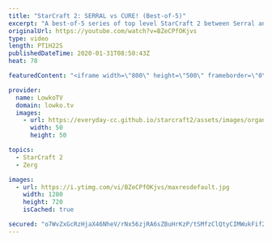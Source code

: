 ```yaml
---
title: "StarCraft 2: SERRAL vs CURE! (Best-of-5)"
excerpt: "A best-of-5 series of top level StarCraft 2 between Serral and Cure, the current number 1 and 2 on Aligulac. While Serral is clearly the more accomplished of the two, Cure does a great job playing both Terran Mech and Terran Bio. Serral focuses primarily on Zerglings, Banelings and Hydralisks, but mixes"
originalUrl: https://youtube.com/watch?v=BZeCPfOKjvs
type: video
length: PT1H22S
publishedDateTime: 2020-01-31T08:50:43Z
heat: 78

featuredContent: "<iframe width=\"800\" height=\"500\" frameborder=\"0\" src=\"https://www.youtube.com/embed/BZeCPfOKjvs\" allow=\"accelerometer; autoplay; encrypted-media; gyroscope; picture-in-picture\" allowfullscreen></iframe>"

provider:
  name: LowkoTV
  domain: lowko.tv
  images:
    - url: https://everyday-cc.github.io/starcraft2/assets/images/organizations/lowko.tv-50x50.jpg
      width: 50
      height: 50

topics:
  - StarCraft 2
  - Zerg

images:
  - url: https://i.ytimg.com/vi/BZeCPfOKjvs/maxresdefault.jpg
    width: 1280
    height: 720
    isCached: true

secured: "o7WvZxGcRzHjaX46NheV/rNx56zjRA6sZBuHrKzP/tSMfzClQtyCIMWukFif2Pe1Hkf0R6r6NhPq0nk4txGCrb5lpGk+RGPNAia7FLQLTLAws+FbpfCpR4+6/J/abjm8fOKdaN0qoBCP8YPro9QNv3jJIMYg08JqWsCotpnz4cz/KajT6SQvl0Cx0A9frJ8HSzFO7rkfl0GKrai7BR1MzW01tmrIgSc6QuQr5fAqppEeeaFIB91cR4/oygFrJSd09dZWvLxC2jANPi7BKOTDdgbwzteyweW/WTVCXc4pCKxIfWD10tBHJIDhtI44vPrj8clCR/UYn4RFcpCjP5QUF/VVgZpPvKy3XdFs5eP0+niqQSKqC+I9oKWpKKGQJUkGYNDDLVfau6scc0Xgw5P/SQ==;KhnD2Pcm0aEpxHNArSXcCg=="
---
```


